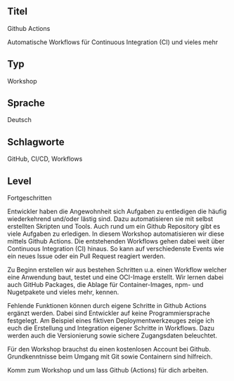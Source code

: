 ## Titel
Github Actions

Automatische Workflows für Continuous Integration (CI) und vieles mehr
## Typ
Workshop

## Sprache
Deutsch

## Schlagworte
GitHub, CI/CD, Workflows

## Level
Fortgeschritten


Entwickler haben die Angewohnheit sich Aufgaben zu entledigen die häufig wiederkehrend und/oder lästig sind. Dazu automatisieren sie mit selbst erstellten Skripten und Tools. Auch rund um ein Github Repository gibt es viele Aufgaben zu erledigen. In diesem Workshop automatisieren wir diese mittels Github Actions. Die entstehenden Workflows gehen dabei weit über Continuous Integration (CI) hinaus. So kann auf verschiedenste Events wie ein neues Issue oder ein Pull Request reagiert werden.

Zu Beginn erstellen wir aus bestehen Schritten u.a. einen Workflow welcher eine Anwendung baut, testet und eine OCI-Image erstellt. Wir lernen dabei auch GitHub Packages, die Ablage für Container-Images, npm- und Nugetpakete und vieles mehr, kennen.

Fehlende Funktionen können durch eigene Schritte in Github Actions ergänzt werden. Dabei sind Entwickler auf keine Programmiersprache festgelegt. Am Beispiel eines fiktiven Deploymentwerkzeuges zeige ich euch die Erstellung und Integration eigener Schritte in Workflows. Dazu werden auch die Versionierung sowie sichere Zugangsdaten beleuchtet.

Für den Workshop brauchst du einen kostenlosen Account bei Github. Grundkenntnisse beim Umgang mit Git sowie Containern sind hilfreich.

Komm zum Workshop und um lass Github (Actions) für dich arbeiten.